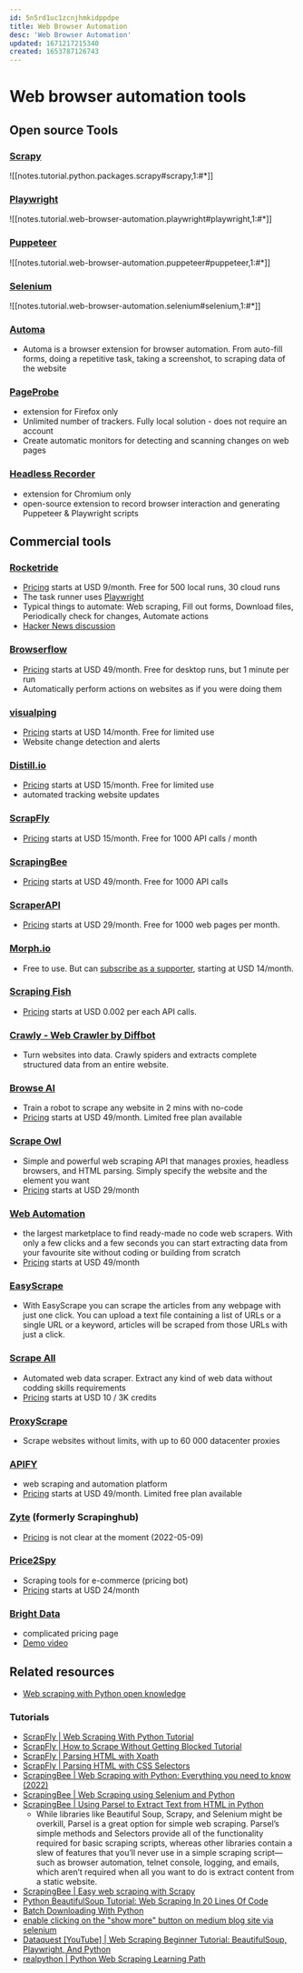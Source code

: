```yaml
---
id: 5n5rd1uc1zcnjhmkidppdpe
title: Web Browser Automation
desc: 'Web Browser Automation'
updated: 1671217215340
created: 1653787126743
---
```

# Web browser automation tools

## Open source Tools

### [Scrapy](https://scrapy.org/)
![[notes.tutorial.python.packages.scrapy#scrapy,1:#*]]

### [Playwright](https://playwright.dev/)
![[notes.tutorial.web-browser-automation.playwright#playwright,1:#*]]

### [Puppeteer](https://pptr.dev/)
![[notes.tutorial.web-browser-automation.puppeteer#puppeteer,1:#*]]

### [Selenium](https://www.selenium.dev/documentation/overview/)
![[notes.tutorial.web-browser-automation.selenium#selenium,1:#*]]

### [Automa](https://www.automa.site/)
- Automa is a browser extension for browser automation. From auto-fill forms, doing a repetitive task, taking a screenshot, to scraping data of the website

### [PageProbe](https://addons.mozilla.org/en-US/firefox/addon/pageprobe/)
- extension for Firefox only
- Unlimited number of trackers. Fully local solution - does not require an account
- Create automatic monitors for detecting and scanning changes on web pages

### [Headless Recorder](https://github.com/checkly/headless-recorder)
- extension for Chromium only
- open-source extension to record browser interaction and generating Puppeteer & Playwright scripts

## Commercial tools

### [Rocketride](https://www.rocketride.io/)
- [Pricing](https://www.rocketride.io/#pricing) starts at USD 9/month. Free for 500 local runs, 30 cloud runs
- The task runner uses [Playwright](https://playwright.dev/)
- Typical things to automate: Web scraping, Fill out forms, Download files, Periodically check for changes, Automate actions
- [Hacker News discussion](https://news.ycombinator.com/item?id=32352291)

### [Browserflow](https://browserflow.app/)
- [Pricing](https://browserflow.app/pricing) starts at USD 49/month. Free for desktop runs, but 1 minute per run
- Automatically perform actions on websites as if you were doing them

### [visualping](https://visualping.io/)
- [Pricing](https://visualping.io/pricing/) starts at USD 14/month. Free for limited use
- Website change detection and alerts

### [Distill.io](https://distill.io/)
- [Pricing](https://distill.io/pricing) starts at USD 15/month. Free for limited use
- automated tracking website updates

### [ScrapFly](https://scrapfly.io/)
- [Pricing](https://scrapfly.io/pricing) starts at USD 15/month. Free for 1000 API calls / month

### [ScrapingBee](https://www.scrapingbee.com/)
- [Pricing](https://www.scrapingbee.com/#pricing) starts at USD 49/month. Free for 1000 API calls

### [ScraperAPI](https://www.scraperapi.com/)
- [Pricing](https://www.scraperapi.com/pricing/) starts at USD 29/month. Free for 1000 web pages per month.

### [Morph.io](https://morph.io/)
- Free to use. But can [subscribe as a supporter](https://morph.io/supporters/new), starting at USD 14/month.

### [Scraping Fish](https://scrapingfish.com/)
- [Pricing](https://scrapingfish.com/#pricing) starts at USD 0.002 per each API calls.

### [Crawly - Web Crawler by Diffbot](https://crawly.diffbot.com/)
- Turn websites into data. Crawly spiders and extracts complete structured data from an entire website.

### [Browse AI](https://www.browse.ai/)
- Train a robot to scrape any website in 2 mins with no-code
- [Pricing](https://www.browse.ai/pricing) starts at USD 49/month. Limited free plan available

### [Scrape Owl](https://scrapeowl.com/)
- Simple and powerful web scraping API that manages proxies, headless browsers, and HTML parsing. Simply specify the website and the element you want
- [Pricing](https://scrapeowl.com/pricing) starts at USD 29/month

### [Web Automation](https://webautomation.io/)
- the largest marketplace to find ready-made no code web scrapers. With only a few clicks and a few seconds you can start extracting data from your favourite site without coding or building from scratch
- [Pricing](https://webautomation.io/pricing/) starts at USD 49/month

### [EasyScrape](https://www.easyscrape.xyz/)
- With EasyScrape you can scrape the articles from any webpage with just one click. You can upload a text file containing a list of URLs or a single URL or a keyword, articles will be scraped from those URLs with just a click.

### [Scrape All](https://scrapeall.io/)
- Automated web data scraper. Extract any kind of web data without codding skills requirements
- [Pricing](https://scrapeall.io/pricing-2/) starts at USD 10 / 3K credits

### [ProxyScrape](https://proxyscrape.com/home)
- Scrape websites without limits, with up to 60 000 datacenter proxies

### [APIFY](https://apify.com/)
- web scraping and automation platform
- [Pricing](https://apify.com/pricing) starts at USD 49/month. Limited free plan available

### [Zyte](https://www.zyte.com/) (formerly Scrapinghub)
- [Pricing](https://www.zyte.com/pricing/#scrapy-cloud) is not clear at the moment (2022-05-09)

### [Price2Spy](https://www.price2spy.com/en/)
- Scraping tools for e-commerce (pricing bot)
- [Pricing](https://www.price2spy.com/en/pricing/basic.html) starts at USD 24/month

### [Bright Data](https://brightdata.com/)
- complicated pricing page
- [Demo video](https://www.youtube.com/watch?v=DKjXYEj9uEY)

## Related resources

- [Web scraping with Python open knowledge](https://github.com/reanalytics-databoutique/webscraping-open-project)

### Tutorials

- [ScrapFly | Web Scraping With Python Tutorial](https://scrapfly.io/blog/web-scraping-with-python/)
- [ScrapFly | How to Scrape Without Getting Blocked Tutorial](https://scrapfly.io/blog/how-to-scrape-without-getting-blocked-tutorial/)
- [ScrapFly | Parsing HTML with Xpath](https://scrapfly.io/blog/parsing-html-with-xpath/)
- [ScrapFly | Parsing HTML with CSS Selectors](https://scrapfly.io/blog/parsing-html-with-css/)
- [ScrapingBee | Web Scraping with Python: Everything you need to know (2022)](https://www.scrapingbee.com/blog/web-scraping-101-with-python/)
- [ScrapingBee | Web Scraping using Selenium and Python](https://www.scrapingbee.com/blog/selenium-python/)
- [ScrapingBee | Using Parsel to Extract Text from HTML in Python](https://www.scrapingbee.com/blog/parsel-python/)
    - While libraries like Beautiful Soup, Scrapy, and Selenium might be overkill, Parsel is a great option for simple web scraping. Parsel’s simple methods and Selectors provide all of the functionality required for basic scraping scripts, whereas other libraries contain a slew of features that you’ll never use in a simple scraping script—such as browser automation, telnet console, logging, and emails, which aren’t required when all you want to do is extract content from a static website.
- [ScrapingBee | Easy web scraping with Scrapy](https://www.scrapingbee.com/blog/web-scraping-with-scrapy/)
- [Python BeautifulSoup Tutorial: Web Scraping In 20 Lines Of Code](https://www.kashifaziz.me/web-scraping-python-beautifulsoup.html/)
- [Batch Downloading With Python](https://thesoloadmin.com/batch-downloading-with-python/)
- [enable clicking on the "show more" button on medium blog site via selenium](https://shantoroy.com/webscrapping/click-button-show-more-on-medium-dot-com-via-selenium/)
- [Dataquest [YouTube] | Web Scraping Beginner Tutorial: BeautifulSoup, Playwright, And Python](https://www.youtube.com/watch?v=SJ7xnhSLwi0)
- [realpython | Python Web Scraping Learning Path](https://realpython.com/learning-paths/python-web-scraping/)